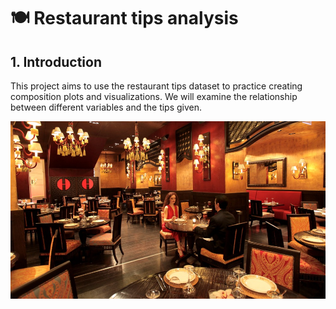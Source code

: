 # 🍽️ Restaurant tips analysis

## 1. Introduction 
This project aims to use the restaurant tips dataset to practice creating composition plots and visualizations. We will examine the relationship between different variables and the tips given.

![image](https://github.com/TuanTran2025/Restaurant-tips-analysis/blob/main/restaurant_img.jpg)
